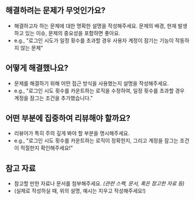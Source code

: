 ## **해결하려는 문제가 무엇인가요?**

- 해결하고자 하는 문제에 대한 명확한 설명을 작성해주세요. 문제의 배경, 현재 발생하고 있는 이슈, 문제의 중요성을 포함하면 좋아요.
- e.g., "로그인 시도가 일정 횟수를 초과할 경우 사용자 계정이 잠기는 기능이 작동하지 않는 문제"

## **어떻게 해결했나요?**

- 문제를 해결하기 위해 어떤 접근 방식을 사용했는지 설명을 작성해주세요.
- e.g., "로그인 시도 횟수를 카운트하는 로직을 수정하여, 일정 횟수를 초과할 경우 계정을 잠그는 조건을 추가했습니다."

## **어떤 부분에 집중하여 리뷰해야 할까요?**

- 리뷰어가 특히 주의 깊게 봐야 할 부분을 명시해주세요.
- e.g., "로그인 시도 횟수를 카운트하는 로직이 정확한지, 그리고 계정을 잠그는 조건이 적절한지 확인해주세요!"

## **참고 자료**

- 참고할 만한 자료나 문서를 첨부해주세요. _(관련 스펙, 문서, 혹은 참고한 자료 등)_
- (실제로 작성하실 때, 위의 설명, 예시는 지우고 작성해주세요!)
